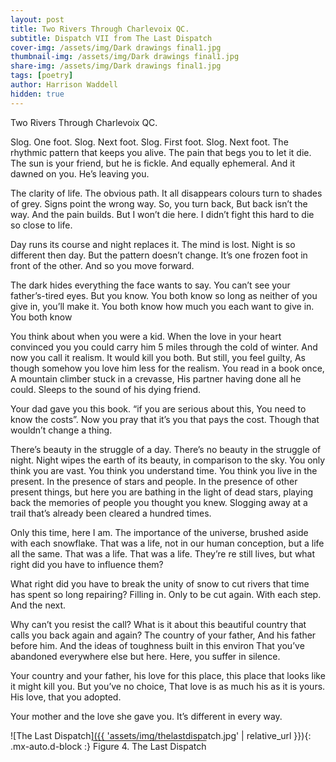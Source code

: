 ```yaml
---
layout: post
title: Two Rivers Through Charlevoix QC.  
subtitle: Dispatch VII from The Last Dispatch
cover-img: /assets/img/Dark drawings final1.jpg
thumbnail-img: /assets/img/Dark drawings final1.jpg
share-img: /assets/img/Dark drawings final1.jpg
tags: [poetry]
author: Harrison Waddell
hidden: true
---
```

Two Rivers Through Charlevoix QC. 

Slog. One foot. Slog. Next foot. 
Slog. First foot. Slog. Next foot. 
The rhythmic pattern that keeps you alive. 
The pain that begs you to let it die.
The sun is your friend, but he is fickle. 
And equally ephemeral. 
And it dawned on you. 
He’s leaving you. 

The clarity of life. 
The obvious path. 
It all disappears 
colours turn to shades of grey. 
Signs point the wrong way. 
So, you turn back,
But back isn’t the way.
And the pain builds. 
But I won’t die here. 
I didn’t fight this hard to die so close to life. 

Day runs its course and night replaces it. 
The mind is lost. 
Night is so different then day. 
But the pattern doesn’t change. 
It’s one frozen foot in front of the other. 
And so you move forward. 

The dark hides everything the face wants to say.
You can’t see your father’s-tired eyes. 
But you know. 
You both know
so long as neither of you give in, you’ll make it. 
You both know 
how much you each want to give in. 
You both know


You think about when you were a kid. 
When the love in your heart convinced you 
you could carry him 5 miles through the cold of winter. 
And now you call it realism. 
It would kill you both. 
But still, you feel guilty, 
As though somehow you love him less for the realism. 
You read in a book once, 
A mountain climber stuck in a crevasse, 
His partner having done all he could. 
Sleeps to the sound of his dying friend. 

Your dad gave you this book. 
“if you are serious about this, 
You need to know the costs”. 
Now you pray that it’s you that pays the cost. 
Though that wouldn’t change a thing. 

There’s beauty in the struggle of a day. 
There’s no beauty in the struggle of night.
Night wipes the earth of its beauty,
in comparison to the sky.
You only think you are vast. 
You think you understand time. 
You think you live in the present. 
In the presence of stars and people. 
In the presence of other present things, 
but here you are bathing in the light of dead stars, 
playing back the memories of people you thought you knew. 
Slogging away at a trail that’s already been cleared a hundred times. 

Only this time, here I am. 
The importance of the universe, 
brushed aside with each snowflake. 
That was a life, 
not in our human conception, 
but a life all the same. 
That was a life. 
That was a life. 
They’re re still lives, 
but what right did you have to influence them? 


What right did you have to break the unity of snow
to cut rivers that time has spent so long repairing?
Filling in. 
Only to be cut again. 
With each step. 
And the next. 

Why can’t you resist the call?
What is it about this beautiful country
that calls you back again and again?
The country of your father,
And his father before him. 
And the ideas of toughness built in this environ
That you’ve abandoned everywhere else but here. 
Here, you suffer in silence. 

Your country and your father, 
his love for this place, 
this place that looks like it might kill you. 
But you’ve no choice, 
That love is as much his as it is yours. 
His love, that you adopted.
 
Your mother and the love she gave you. 
It’s different in every way.

![The Last Dispatch]({{ 'assets/img/thelastdispatch.jpg' | relative_url }}){: .mx-auto.d-block :}
<span style="text-decoration:overline">Figure 4. The Last Dispatch</span>

